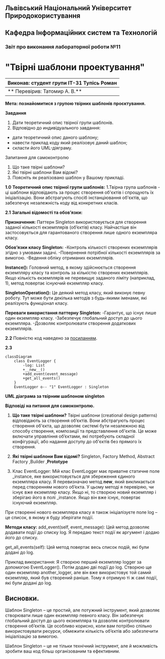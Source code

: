 ## Львівський Національний Університет Природокористування
## Кафедра Інформаційних систем та Технологій



### Звіт про виконання лабораторної роботи №11
# "Твірні шаблони проектування"



| Виконав: студент групи ІТ-31 Тупісь Роман |
|----------------------------------------------------|
|** Перевірив: Татомир А. В.**




**Мета: познайомитися з групою твірних шаблонів проєктування.**


**Завдання**

1. Дати теоретичний опис твірної групи шаблонів.
2. Відповідно до индивідуального завдання:
- дати теоретичний опис даного шаблону;
- навести приклад коду який реалізовує даний шаблон;
- скласти його UML-діяграму.

Запитання для самоконтролю
1. Що таке твірні шаблони?
2. Які твірні шаблони Вам відомі?
3. Поясніть як реалізовано шаблон у Вашому прикладі.

**1.0** **Теоретичний опис твірної групи шаблонів:**
1.Твірна група шаблонів - ці шаблони відповідають за процес створення об'єктів і спрощують їх ініціалізацію. Вони абстрагують спосіб інстанціювання об'єктів, що забезпечує незалежність коду від конкретних класів.

**2.1** 
**Загальні відомості та обов’язки:**

**Призначення:** Паттерн Singleton використовується для створення заданої кількості екземплярів (об’єктів) класу. Найчастіше він застосовується для гарантованого створення лише одного екземпляра класу.

**Обов’язки класу Singleton:**
 -Контроль кількості створених екземплярів згідно з умовами задачі.
 -Повернення потрібної кількості екземплярів за вимогою.
 -Ведення обліку отриманих екземплярів.

**Instance():** Головний метод, в якому здійснюється створення екземпляру класу та контроль за кількістю створених екземплярів. Якщо кількість екземплярів не перевищує заданого ліміту (наприклад, 1), метод повертає існуючий екземпляр класу.

**SingletonOperation():** 
Це деякий метод класу, який виконує певну роботу. Тут може бути декілька методів з будь-якими іменами, які реалізують функціонал класу.

**Переваги використання паттерну Singleton:**
 -Гарантує, що існує лише один екземпляр класу.
 -Забезпечує глобальний доступ до цього екземпляра.
 -Дозволяє контролювати створення додаткових екземплярів.

**2.2**
Повністю код наведено за [посиланням](./singleton.py).


**2.3**
```mermaid
classDiagram
    class EventLogger {
        -log: List
        +__new__()
        +add_event(event_message)
        +get_all_events()
    }
    EventLogger o-- "1" EventLogger : Singleton

```
**UML діаграма за твірним шаблоном singleton**


**Відповіді на питання для самоконтролю.**
1. **Що таке твірні шаблони?**
Твірні шаблони (creational design patterns) відповідають за створення об’єктів. Вони абстрагують процес створення об'єкта, що дозволяє системі бути незалежною від способу створення, композиції та представлення об'єктів. Це може включати управління об’єктами, які потребують складної конфігурації, або надання доступу до об'єктів без прямого їх створення.

2. **Які твірні шаблони Вам відомі?**
Singleton, Factory Method, Abstract Factory ,Builder ,**Prototype**

3. Клас EventLogger:
    Мій клас EventLogger має приватне статичне поле _instance, яке використовується для збереження єдиного екземпляра класу.
Я перевизначаю метод __new__, який викликається перед створенням нового об’єкта. У цьому методі я перевіряю, чи існує вже екземпляр класу. Якщо ні, то створюю новий екземпляр і зберігаю його в полі _instance. Якщо він вже існує, повертає існуючий екземпляр.

При створенні нового екземпляра класу я також ініціалізуєте поле log – це список, в якому я буду зберігати події.

**Методи класу:**
add_event(self, event_message): Цей метод дозволяє додавати події до списку log. Я передаю текст події як аргумент і додаю його до списку.

get_all_events(self): Цей метод повертає весь список подій, які були додані до log.

Приклад використання:
Я створюю перший екземпляр logger за допомогою EventLogger(). Потім додаю дві події до log.
Створюю ще один екземпляр another_logger, але він вже використовує той самий екземпляр, який був створений раніше. Тому я отримую ті ж самі події, які були додані до log.

## Висновки. 
Шаблон Singleton – це простий, але потужний інструмент, який дозволяє створювати лише один екземпляр певного класу. Він забезпечує глобальний доступ до цього екземпляра та дозволяє контролювати створення об’єктів. Це особливо корисно, коли вам потрібно спільно використовувати ресурси, обмежити кількість об’єктів або забезпечити ініціалізацію за вимогою.

Шаблон Singleton – це не тільки технічний інструмент, але й можливість зробити ваш код більш організованим та ефективним.

